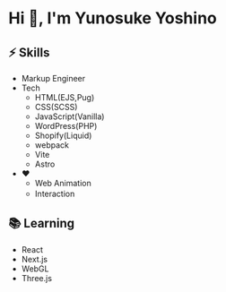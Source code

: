 <h1>Hi 👋, I'm Yunosuke Yoshino</h1>


## ⚡ Skills
- Markup Engineer
- Tech
  - HTML(EJS,Pug)
  - CSS(SCSS)
  - JavaScript(Vanilla)
  - WordPress(PHP)
  - Shopify(Liquid)
  - webpack
  - Vite
  - Astro
- ❤️
  - Web Animation
  - Interaction　


##  📚 Learning
- React
- Next.js
- WebGL
- Three.js


